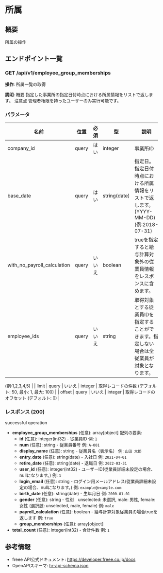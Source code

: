 # 所属

## 概要

所属の操作

## エンドポイント一覧

### GET /api/v1/employee_group_memberships

**操作**: 所属一覧の取得

**説明**: 概要 指定した事業所の指定日付時点における所属情報をリストで返します。 注意点 管理者権限を持ったユーザーのみ実行可能です。

### パラメータ

| 名前 | 位置 | 必須 | 型 | 説明 |
|------|------|------|-----|------|
| company_id | query | はい | integer | 事業所ID |
| base_date | query | はい | string(date) | 指定日。指定日付時点における所属情報をリストで返します。(YYYY-MM-DD)(例:2018-07-31) |
| with_no_payroll_calculation | query | いいえ | boolean | trueを指定すると給与計算対象外の従業員情報をレスポンスに含めます。 |
| employee_ids | query | いいえ | string | 取得対象とする従業員IDを指定することができます。指定しない場合は全従業員が対象となります。
(例:1,2,3,4,5)
 |
| limit | query | いいえ | integer | 取得レコードの件数 (デフォルト: 50, 最小: 1, 最大: 100) |
| offset | query | いいえ | integer | 取得レコードのオフセット (デフォルト: 0) |

### レスポンス (200)

successful operation

- **employee_group_memberships** (任意): array[object]
  配列の要素:
    - **id** (任意): integer(int32) - 従業員ID 例: `1`
    - **num** (任意): string - 従業員番号 例: `A-001`
    - **display_name** (任意): string - 従業員名（表示名） 例: `山田 太郎`
    - **entry_date** (任意): string(date) - 入社日 例: `2021-04-01`
    - **retire_date** (任意): string(date) - 退職日 例: `2022-03-31`
    - **user_id** (任意): integer(int32) - ユーザーID(従業員詳細未設定の場合、nullになります。) 例: `1`
    - **login_email** (任意): string - ログイン用メールアドレス(従業員詳細未設定の場合、nullになります。) 例: `example@example.com`
    - **birth_date** (任意): string(date) - 生年月日 例: `2000-01-01`
    - **gender** (任意): string - 性別　unselected: 未選択, male: 男性, female: 女性 (選択肢: unselected, male, female) 例: `male`
    - **payroll_calculation** (任意): boolean - 給与計算対象従業員の場合trueを返します 例: `true`
    - **group_memberships** (任意): array[object]
- **total_count** (任意): integer(int32) - 合計件数 例: `1`



## 参考情報

- freee API公式ドキュメント: https://developer.freee.co.jp/docs
- OpenAPIスキーマ: [hr-api-schema.json](../../openapi/hr-api-schema.json)
